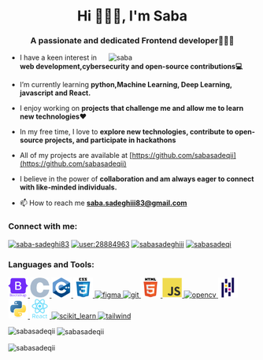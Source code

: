 <h1 align="center">Hi 🙋🏻‍♀️, I'm Saba</h1>
<h3 align="center">A passionate and dedicated Frontend developer👩🏻‍💻</h3>

<p align="left"> <img align="right" alt="saba" width="300" src="https://user-images.githubusercontent.com/59734313/157189039-c09b3e38-9f42-42c0-ab54-14f1574190a7.gif"> </p>

- I have a keen interest in **web development,cybersecurity and open-source contributions💻**

- I’m currently learning **python,Machine Learning, Deep Learning, javascript and React.**

- I enjoy working on **projects that challenge me and allow me to learn new technologies❤️**

- In my free time, I love to **explore new technologies, contribute to open-source projects, and participate in hackathons**

- All of my projects are available at [https://github.com/sabasadeqii](https://github.com/sabasadeqii)

- I believe in the power of **collaboration and am always eager to connect with like-minded individuals.**

- 📫 How to reach me **saba.sadeghiii83@gmail.com**

<h3 align="left">Connect with me:</h3>
<p align="left">
<a href="https://linkedin.com/in/saba-sadeghi83" target="blank"><img align="center" src="https://raw.githubusercontent.com/rahuldkjain/github-profile-readme-generator/master/src/images/icons/Social/linked-in-alt.svg" alt="saba-sadeghi83" height="30" width="40" /></a>
<a href="https://stackoverflow.com/users/user:28884963" target="blank"><img align="center" src="https://raw.githubusercontent.com/rahuldkjain/github-profile-readme-generator/master/src/images/icons/Social/stack-overflow.svg" alt="user:28884963" height="30" width="40" /></a>
<a href="https://kaggle.com/sabasadeghiii" target="blank"><img align="center" src="https://raw.githubusercontent.com/rahuldkjain/github-profile-readme-generator/master/src/images/icons/Social/kaggle.svg" alt="sabasadeghiii" height="30" width="40" /></a>
<a href="https://instagram.com/sabasadeqi" target="blank"><img align="center" src="https://raw.githubusercontent.com/rahuldkjain/github-profile-readme-generator/master/src/images/icons/Social/instagram.svg" alt="sabasadeqi" height="30" width="40" /></a>
</p>

<h3 align="left">Languages and Tools:</h3>
<p align="left"> <a href="https://getbootstrap.com" target="_blank" rel="noreferrer"> <img src="https://raw.githubusercontent.com/devicons/devicon/master/icons/bootstrap/bootstrap-plain-wordmark.svg" alt="bootstrap" width="40" height="40"/> </a> <a href="https://www.cprogramming.com/" target="_blank" rel="noreferrer"> <img src="https://raw.githubusercontent.com/devicons/devicon/master/icons/c/c-original.svg" alt="c" width="40" height="40"/> </a> <a href="https://www.w3schools.com/cpp/" target="_blank" rel="noreferrer"> <img src="https://raw.githubusercontent.com/devicons/devicon/master/icons/cplusplus/cplusplus-original.svg" alt="cplusplus" width="40" height="40"/> </a> <a href="https://www.w3schools.com/css/" target="_blank" rel="noreferrer"> <img src="https://raw.githubusercontent.com/devicons/devicon/master/icons/css3/css3-original-wordmark.svg" alt="css3" width="40" height="40"/> </a> <a href="https://www.figma.com/" target="_blank" rel="noreferrer"> <img src="https://www.vectorlogo.zone/logos/figma/figma-icon.svg" alt="figma" width="40" height="40"/> </a> <a href="https://git-scm.com/" target="_blank" rel="noreferrer"> <img src="https://www.vectorlogo.zone/logos/git-scm/git-scm-icon.svg" alt="git" width="40" height="40"/> </a> <a href="https://www.w3.org/html/" target="_blank" rel="noreferrer"> <img src="https://raw.githubusercontent.com/devicons/devicon/master/icons/html5/html5-original-wordmark.svg" alt="html5" width="40" height="40"/> </a> <a href="https://developer.mozilla.org/en-US/docs/Web/JavaScript" target="_blank" rel="noreferrer"> <img src="https://raw.githubusercontent.com/devicons/devicon/master/icons/javascript/javascript-original.svg" alt="javascript" width="40" height="40"/> </a> <a href="https://opencv.org/" target="_blank" rel="noreferrer"> <img src="https://www.vectorlogo.zone/logos/opencv/opencv-icon.svg" alt="opencv" width="40" height="40"/> </a> <a href="https://pandas.pydata.org/" target="_blank" rel="noreferrer"> <img src="https://raw.githubusercontent.com/devicons/devicon/2ae2a900d2f041da66e950e4d48052658d850630/icons/pandas/pandas-original.svg" alt="pandas" width="40" height="40"/> </a> <a href="https://www.python.org" target="_blank" rel="noreferrer"> <img src="https://raw.githubusercontent.com/devicons/devicon/master/icons/python/python-original.svg" alt="python" width="40" height="40"/> </a> <a href="https://reactjs.org/" target="_blank" rel="noreferrer"> <img src="https://raw.githubusercontent.com/devicons/devicon/master/icons/react/react-original-wordmark.svg" alt="react" width="40" height="40"/> </a> <a href="https://scikit-learn.org/" target="_blank" rel="noreferrer"> <img src="https://upload.wikimedia.org/wikipedia/commons/0/05/Scikit_learn_logo_small.svg" alt="scikit_learn" width="40" height="40"/> </a> <a href="https://tailwindcss.com/" target="_blank" rel="noreferrer"> <img src="https://www.vectorlogo.zone/logos/tailwindcss/tailwindcss-icon.svg" alt="tailwind" width="40" height="40"/> </a> </p>

<p><img align="left" src="https://github-readme-stats.vercel.app/api/top-langs?username=sabasadeqii&show_icons=true&locale=en&layout=compact" alt="sabasadeqii" /></p>

<p>&nbsp;<img align="center" src="https://github-readme-stats.vercel.app/api?username=sabasadeqii&show_icons=true&locale=en" alt="sabasadeqii" /></p>

<p><img align="center" src="https://github-readme-streak-stats.herokuapp.com/?user=sabasadeqii&" alt="sabasadeqii" /></p>
